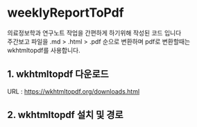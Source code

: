 # weeklyReportToPdf
의료정보학과 연구노트 작업을 간편하게 하기위해 작성된 코드 입니다  
주간보고 파일을 .md > .html > .pdf 순으로 변환하며 pdf로 변환할때는 wkhtmltopdf를 사용합니다.

## 1. wkhtmltopdf 다운로드 
URL : https://wkhtmltopdf.org/downloads.html  

## 2. wkhtmltopdf 설치 및 경로 
